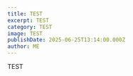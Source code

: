 ```yaml
---
title: TEST
excerpt: TEST
category: TEST
image: TEST
publishDate: 2025-06-25T13:14:00.000Z
author: ME
---
```

TEST
